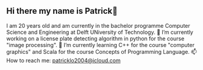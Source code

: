 ## Hi there my name is Patrick👋

I am 20 years old and am currently in the bachelor programme Computer Science and Engineering at Delft UNiversity of Technology.
🔭 I’m currently working on a license plate detecting algorithm in python for the course "image processing".
🌱 I’m currently learning C++ for the course "computer graphics" and Scala for the course Concepts of Programming Language.
📫 How to reach me: patricklo2004@icloud.com
